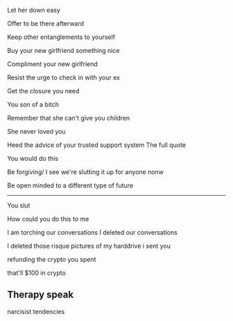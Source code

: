 
Let her down easy

Offer to be there afterward

Keep other entanglements to yourself

Buy your new girlfriend something nice

Compliment your new girlfriend

Resist the urge to check in with your ex

Get the closure you need

You son of a bitch

Remember that she can't give you children

She never loved you

Heed the advice of your trusted support system
The full quote

You would do this

Be forgiving/ I see we're slutting it up for anyone nonw

Be open minded to a different type of future

---
You slut

How could you do this to me

I am torching our conversations
I deleted our conversations

I deleted those risque pictures of my harddrive i sent you

refunding the crypto you spent



that'll $100 in crypto

## Therapy speak

narcisist tendencies
